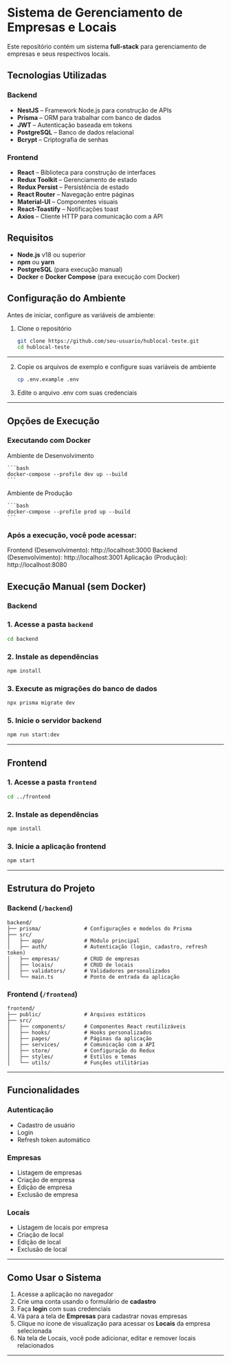# Sistema de Gerenciamento de Empresas e Locais

Este repositório contém um sistema **full-stack** para gerenciamento de empresas e seus respectivos locais.

## Tecnologias Utilizadas

### Backend
- **NestJS** – Framework Node.js para construção de APIs
- **Prisma** – ORM para trabalhar com banco de dados
- **JWT** – Autenticação baseada em tokens
- **PostgreSQL** – Banco de dados relacional
- **Bcrypt** – Criptografia de senhas

### Frontend
- **React** – Biblioteca para construção de interfaces
- **Redux Toolkit** – Gerenciamento de estado
- **Redux Persist** – Persistência de estado
- **React Router** – Navegação entre páginas
- **Material-UI** – Componentes visuais
- **React-Toastify** – Notificações toast
- **Axios** – Cliente HTTP para comunicação com a API

## Requisitos

- **Node.js** v18 ou superior
- **npm** ou **yarn**
- **PostgreSQL** (para execução manual)
- **Docker** e **Docker Compose** (para execução com Docker)

## Configuração do Ambiente

Antes de iniciar, configure as variáveis de ambiente:

1. Clone o repositório
   ```bash
   git clone https://github.com/seu-usuario/hublocal-teste.git
   cd hublocal-teste
    ```

---

2. Copie os arquivos de exemplo e configure suas variáveis de ambiente
    ```bash
    cp .env.example .env
    ```

3. Edite o arquivo .env com suas credenciais

---


## Opções de Execução


### Executando com Docker

Ambiente de Desenvolvimento

    ```bash
    docker-compose --profile dev up --build
    ```

Ambiente de Produção

    ```bash
    docker-compose --profile prod up --build
    ```

### Após a execução, você pode acessar:

Frontend (Desenvolvimento): http://localhost:3000
Backend (Desenvolvimento): http://localhost:3001
Aplicação (Produção): http://localhost:8080


## Execução Manual (sem Docker)

### Backend

### 1. Acesse a pasta `backend`

```bash
cd backend
```

### 2. Instale as dependências

```bash
npm install
```

### 3. Execute as migrações do banco de dados

```bash
npx prisma migrate dev
```

### 5. Inicie o servidor backend

```bash
npm run start:dev
```

---

## Frontend

### 1. Acesse a pasta `frontend`

```bash
cd ../frontend
```

### 2. Instale as dependências

```bash
npm install
```

### 3. Inicie a aplicação frontend

```bash
npm start
```

---

## Estrutura do Projeto

### Backend (`/backend`)

```
backend/
├── prisma/              # Configurações e modelos do Prisma
├── src/
│   ├── app/             # Módulo principal
│   ├── auth/            # Autenticação (login, cadastro, refresh token)
│   ├── empresas/        # CRUD de empresas
│   ├── locais/          # CRUD de locais
│   ├── validators/      # Validadores personalizados
│   └── main.ts          # Ponto de entrada da aplicação
```

### Frontend (`/frontend`)

```
frontend/
├── public/              # Arquivos estáticos
├── src/
│   ├── components/      # Componentes React reutilizáveis
│   ├── hooks/           # Hooks personalizados
│   ├── pages/           # Páginas da aplicação
│   ├── services/        # Comunicação com a API
│   ├── store/           # Configuração do Redux
│   ├── styles/          # Estilos e temas
│   └── utils/           # Funções utilitárias
```

---

## Funcionalidades

### Autenticação

- Cadastro de usuário  
- Login  
- Refresh token automático  

### Empresas

- Listagem de empresas  
- Criação de empresa  
- Edição de empresa  
- Exclusão de empresa  

### Locais

- Listagem de locais por empresa  
- Criação de local  
- Edição de local  
- Exclusão de local  

---

## Como Usar o Sistema

1. Acesse a aplicação no navegador  
2. Crie uma conta usando o formulário de **cadastro**  
3. Faça **login** com suas credenciais  
4. Vá para a tela de **Empresas** para cadastrar novas empresas  
5. Clique no ícone de visualização para acessar os **Locais** da empresa selecionada  
6. Na tela de Locais, você pode adicionar, editar e remover locais relacionados  

---

